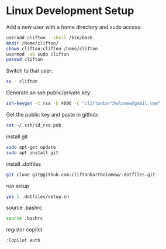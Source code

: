# Linux Development Setup

Add a new user with a home directory and sudo access:
```bash
useradd clifton --shell /bin/bash
mkdir /home/clifton/
chown clifton:clifton /home/clifton
usermod -aG sudo clifton
passwd clifton
```

Switch to that user:
```bash
su - clifton
```


Generate an ssh public/private key:
```bash
ssh-keygen -t rsa -b 4096 -C "cliftonbartholomew@gmail.com"
```

Get the public key and paste in github:
```bash
cat ~/.ssh/id_rsa.pub
```

install git
```bash
sudo apt-get update
sudo apt install git
```


install .dotfiles
```bash
git clone git@github.com:cliftonbartholomew/.dotfiles.git 
```

run setup
```bash
yes | .dotfiles/setup.sh
```

source .bashrc
```bash
source .bashrc
```
register copilot
```bash
:Copilot auth
```
